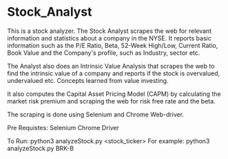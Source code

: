 # Stock_Analyst

This is a stock analyzer.
The Stock Analyst scrapes the web for relevant information and statistics about a company in the NYSE. 
It reports basic information such as the P/E Ratio, Beta, 52-Week High/Low, Current Ratio, Book Value and the Company's profile, such as Industry, sector etc.

The Analyst also does an Intrinsic Value Analysis that scrapes the web to find the intrinsic value of a company and reports if the stock is overvalued, undervalued etc. Concepts learned from value investing.

It also computes the Capital Asset Pricing Model (CAPM) by calculating the market risk premium and scraping the web for risk free rate and the beta. 

The scraping is done using Selenium and Chrome Web-driver. 

Pre Requistes:
  Selenium
  Chrome Driver

To Run:
  python3 analyzeStock.py <stock_ticker>
  For example:
    python3 analyzeStock.py BRK-B
